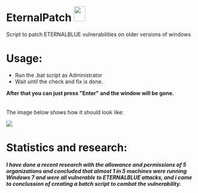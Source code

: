 # EternalPatch <img src="https://repository-images.githubusercontent.com/413856062/a744f824-c4ce-436d-9785-19a35a8905c9" width="30" height="40">
Script to patch ETERNALBLUE vulnerabilities on older versions of windows

# Usage:
<ul>
<li>Run the .bat script as Administrator</li>
<li>Wait until the check and fix is done.</li>
</ul>

<b> After that you can just press "Enter" and the window will be gone.</b><br><br><br>The image below shows how it should look like:

<img src="https://user-images.githubusercontent.com/124523839/217054863-d38082dc-160b-4128-9b6c-5971ff70fb48.PNG">

# Statistics and research:

<h5>I have done a recent research with the allowance and permissions of 5 organizations and concluded that almost 1 in 5 machines were running Windows 7 and were all vulnerable to ETERNALBLUE attacks, and i came to conclussion of creating a batch script to combat the vulnerability.</h5>
